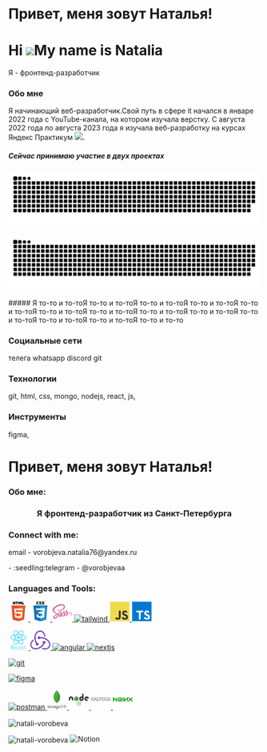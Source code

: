 
# Привет, меня зовут Наталья!
Hi ![](https://user-images.githubusercontent.com/18350557/176309783-0785949b-9127-417c-8b55-ab5a4333674e.gif)My name is Natalia
===============================================================================================================================

Я - фронтенд-разработчик

### Обо мне
Я начинающий веб-разработчик.Свой путь в сфере it начался в январе 2022 года с YouTube-канала, на котором изучала верстку. С августа 2022 года по августа 2023 года я изучала веб-разработку на курсах Яндекс Практикум <img src="https://media1.giphy.com/media/HoffxyN8ghVuw/200w.webp?cid=ecf05e4757b5gawms4lbkwalobv4shnpgkmudxhs5mm36top&ep=v1_gifs_search&rid=200w.webp&ct=g" width="30px">.

##### Сейчас принимаю участие в двух проектах

![snake_gif](https://github.com/Natali-Vorobeva/Natali-Vorobeva/blob/output/github-contribution-grid-snake.svg)


<p align="center">
 <img width="600" src="https://github.com/Natali-Vorobeva/Natali-Vorobeva/blob/output/github-contribution-grid-snake.svg" alt="snake"/>
</p>
##### Я то-то и то-тоЯ то-то и то-тоЯ то-то и то-тоЯ то-то и то-тоЯ то-то и то-тоЯ то-то и то-тоЯ то-то и то-тоЯ то-то и то-тоЯ то-то и то-тоЯ то-то и то-тоЯ то-то и то-тоЯ то-то и то-тоЯ то-то и то-то
<!-- ##### Я то-то<img src="https://media2.giphy.com/media/KA593kO0JvXMs/200w.webp?cid=ecf05e4757b5gawms4lbkwalobv4shnpgkmudxhs5mm36top&ep=v1_gifs_search&rid=200w.webp&ct=g" width="30px"> и то-тоЯ то-то и то-тоЯ то-то и то-тоЯ то-то и то-тоЯ то-то и то-тоЯ то-то и то-тоЯ то-то и то-тоЯ то-то и то-тоЯ то-то и то-тоЯ то-то и то-тоЯ то-то и то-тоЯ то-то и то-тоЯ то-то и то-то -->
<!-- ##### Я то-то<img src="https://media0.giphy.com/media/5WILqPq29TyIkVCSej/200.webp?cid=ecf05e47tb4yyi42sq6w24ih4vpc4jkcvofz22z65dxp9ios&ep=v1_gifs_related&rid=200.webp&ct=g" width="30px"> и то-тоЯ то-то и то-тоЯ то-то и то-тоЯ то-то и то-тоЯ то-то и то-тоЯ то-то и то-тоЯ то-то и то-тоЯ то-то и то-тоЯ то-то и то-тоЯ то-то и то-тоЯ то-то и то-тоЯ то-то и то-тоЯ то-то и то-то -->


### Социальные сети
телега
whatsapp
discord
git

### Технологии 
git, html, css, mongo, nodejs, 
react, js, 



### Инструменты

figma, 

# Привет, меня зовут Наталья!
### Обо мне:
<h3 align="center">Я фронтенд-разработчик из Санкт-Петербурга</h3>

<!-- <p align="left"> <img src="https://komarev.com/ghpvc/?username=natali-vorobeva&label=Profile%20views&color=0e75b6&style=flat" alt="natali-vorobeva" /> </p> -->

<!-- <p align="left"> <a href="https://github.com/ryo-ma/github-profile-trophy"><img src="https://github-profile-trophy.vercel.app/?username=natali-vorobeva" alt="natali-vorobeva" /></a> </p> -->

<h3 align="left">Connect with me:</h3>
<p align="left">
email - vorobjeva.natalia76@yandex.ru
</p>
<p align="left">
- :seedling:telegram - @vorobjevaa
</p>

<h3 align="left">Languages and Tools:</h3>
<div>
<div>
<p align="left">

</p>
</div>
<div>
<p align="left">
<a href="https://www.w3.org/html/" target="_blank" rel="noreferrer"> <img src="https://raw.githubusercontent.com/devicons/devicon/master/icons/html5/html5-original-wordmark.svg" alt="html5" width="40" height="40"/> </a>
<a href="https://www.w3schools.com/css/" target="_blank" rel="noreferrer"> <img src="https://raw.githubusercontent.com/devicons/devicon/master/icons/css3/css3-original-wordmark.svg" alt="css3" width="40" height="40"/> </a>
<a href="https://sass-lang.com" target="_blank" rel="noreferrer"> <img src="https://raw.githubusercontent.com/devicons/devicon/master/icons/sass/sass-original.svg" alt="sass" width="40" height="40"/> </a> 
<a href="https://tailwindcss.com/" target="_blank" rel="noreferrer"> <img src="https://www.vectorlogo.zone/logos/tailwindcss/tailwindcss-icon.svg" alt="tailwind" width="40" height="40"/> </a> 
<a href="https://developer.mozilla.org/en-US/docs/Web/JavaScript" target="_blank" rel="noreferrer"> <img src="https://raw.githubusercontent.com/devicons/devicon/master/icons/javascript/javascript-original.svg" alt="javascript" width="40" height="40"/> </a>
<a href="https://www.typescriptlang.org/" target="_blank" rel="noreferrer"> <img src="https://raw.githubusercontent.com/devicons/devicon/master/icons/typescript/typescript-original.svg" alt="typescript" width="40" height="40"/> </a>


<a href="https://reactjs.org/" target="_blank" rel="noreferrer"> <img src="https://raw.githubusercontent.com/devicons/devicon/master/icons/react/react-original-wordmark.svg" alt="react" width="40" height="40"/> </a> 
<a href="https://redux.js.org" target="_blank" rel="noreferrer"> <img src="https://raw.githubusercontent.com/devicons/devicon/master/icons/redux/redux-original.svg" alt="redux" width="40" height="40"/> </a> 
<a href="https://angular.io" target="_blank" rel="noreferrer"> <img src="https://angular.io/assets/images/logos/angular/angular.svg" alt="angular" width="40" height="40"/> </a> 
 <a href="https://nextjs.org/" target="_blank" rel="noreferrer"> <img src="https://cdn.worldvectorlogo.com/logos/nextjs-2.svg" alt="nextjs" width="40" height="40"/> </a>
</p>
</div>

<a href="https://git-scm.com/" target="_blank" rel="noreferrer"> <img src="https://www.vectorlogo.zone/logos/git-scm/git-scm-icon.svg" alt="git" width="40" height="40"/> </a>

<a href="https://www.figma.com/" target="_blank" rel="noreferrer"> <img src="https://www.vectorlogo.zone/logos/figma/figma-icon.svg" alt="figma" width="40" height="40"/> </a>

<p align="left">  
<a href="https://postman.com" target="_blank" rel="noreferrer"> <img src="https://www.vectorlogo.zone/logos/getpostman/getpostman-icon.svg" alt="postman" width="40" height="40"/> </a>   
	 <a href="https://www.mongodb.com/" target="_blank" rel="noreferrer"> <img src="https://raw.githubusercontent.com/devicons/devicon/master/icons/mongodb/mongodb-original-wordmark.svg" alt="mongodb" width="40" height="40"/> </a> 	 
	 <a href="https://nodejs.org" target="_blank" rel="noreferrer"> <img src="https://raw.githubusercontent.com/devicons/devicon/master/icons/nodejs/nodejs-original-wordmark.svg" alt="nodejs" width="40" height="40"/> </a> 	  
	 <a href="https://expressjs.com" target="_blank" rel="noreferrer"> <img src="https://raw.githubusercontent.com/devicons/devicon/master/icons/express/express-original-wordmark.svg" alt="express" width="40" height="40"/> </a>
	 <a href="https://www.nginx.com" target="_blank" rel="noreferrer"> <img src="https://raw.githubusercontent.com/devicons/devicon/master/icons/nginx/nginx-original.svg" alt="nginx" width="40" height="40"/> </a> 	 
</p>

</div>
<p ><img align="center" src="https://github-readme-stats.vercel.app/api/top-langs?username=natali-vorobeva&show_icons=true&locale=en&layout=compact" alt="natali-vorobeva" /></p>

<!-- <p>&nbsp;<img align="center" src="https://github-readme-stats.vercel.app/api?username=natali-vorobeva&show_icons=true&locale=en" alt="natali-vorobeva" /></p> -->

<p><img align="center" src="https://github-readme-streak-stats.herokuapp.com/?user=natali-vorobeva&" alt="natali-vorobeva" />
<img src="https://upload.wikimedia.org/wikipedia/commons/e/e9/Notion-logo.svg" title="Notion" alt="Notion" width="40" height="40"/>&nbsp;
</p>



































<!-- <link rel="stylesheet" type="text/css" href="./style.css">
<div>	
		<img src="https://i.pinimg.com/originals/ab/7f/85/ab7f854e1f83760f6becc0a244dc85d3.gif" height="32"/> 
		<span><a href="https://git.io/typing-svg"><img src="https://readme-typing-svg.herokuapp.com?font=Fira+Code&weight=700&size=30&pause=15000&color=000000&multiline=true&random=true&width=435&lines=%D0%AF+%E2%80%92+%D0%9D%D0%B0%D1%82%D0%B0%D0%BB%D1%8C%D1%8F" alt="Typing SVG" /></a></span>
		<h3>
			<a href="https://git.io/typing-svg"><img src="https://readme-typing-svg.herokuapp.com?font=Fira+Code&weight=700&size=30&pause=15000&color=000000&multiline=true&random=true&width=435&lines=%D0%A4%D1%80%D0%BE%D0%BD%D1%82%D0%B5%D0%BD%D0%B4-%D1%80%D0%B0%D0%B7%D1%80%D0%B0%D0%B1%D0%BE%D1%82%D1%87%D0%B8%D0%BA" alt="Typing SVG" /></a>
		</h3>
		<a href="#"><img src="https://readme-typing-svg.herokuapp.com?font=Fira+Code&weight=700&size=16&pause=15000&color=000000&multiline=true&random=true&width=435&lines=%D0%A1%D0%B0%D0%BD%D0%BA%D1%82-%D0%9F%D0%B5%D1%82%D0%B5%D1%80%D0%B1%D1%83%D1%80%D0%B3%2C+%D0%A0%D0%BE%D1%81%D1%81%D0%B8%D1%8F" alt="Typing SVG" /></a>
	</div>
</div> -->



